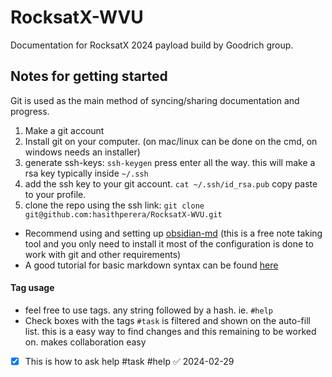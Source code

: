 # RocksatX-WVU

Documentation for RocksatX 2024 payload build by Goodrich group.

## Notes for getting started 

Git is used as the main method of syncing/sharing documentation and progress. 

1. Make a git account
2. Install git on your computer. (on mac/linux can be done on the cmd, on windows needs an installer)
3. generate ssh-keys: `ssh-keygen` press enter all the way. this will make a rsa key typically inside `~/.ssh`
4. add the ssh key to your git account. `cat ~/.ssh/id_rsa.pub` copy paste to your profile.
5. clone the repo using the ssh link: `git clone git@github.com:hasithperera/RocksatX-WVU.git`
   
- Recommend using and setting up [obsidian-md](https://obsidian.md/) (this is a free note taking tool and you only need to install it most of the configuration is done to work with git and other requirements)
- A good tutorial for basic markdown syntax can be found [here](https://www.markdownguide.org/basic-syntax/)

#### Tag usage

- feel free to use tags. any string followed by a hash. ie. `#help`
- Check boxes with the tags `#task` is filtered and shown on the auto-fill list. this is a easy way to find changes and this remaining to be worked on. makes collaboration easy 
- [x] This is how to ask help #task #help ✅ 2024-02-29